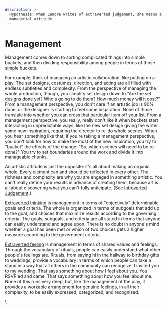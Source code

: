 ```yaml
---
description: >-
  Hypothesis: When Lenore writes of extraverted judgement, she means a
  managerial attitude.
---
```


# Management

Management comes down to sorting complicated things into simple buckets, and then dividing responsibility among people in terms of those simple buckets.

For example, think of managing an artistic collaboration, like putting on a play. The set designs, costumes, direction, and acting are all filled with endless subtleties and complexity. From the perspective of managing the whole production, though, you simplify set design down to "Are the set designs done yet? Who's going to do them? How much money will it cost?" From a management perspective, you don't care if an artistic job is 90% done, or the designer is starting to feel some inspiration. None of those translate into whether you can cross that particular item off your list. From a management perspective, you really, really don't like it when buckets start interacting in unpredictable ways, like the new set design giving the writer some new inspiration, requiring the director to re-do whole scenes. When you hear something like that, if you're taking a management perspective, you don't look for how to make the most of the new inspiration, you try to "bucket" the effects of the change: "So, which scenes will need to be re-done?" You try to set boundaries around the work and divide it into manageable chunks.

An artistic attitude is just the opposite: it's all about making an organic whole. Every element can and should be reflected in every other. The richness and complexity are why you are engaged in something artistic. You can't really define your results in advance of creating them, because art is all about discovering what you can't fully anticipate. (See [Introverted Judgement](https://web.archive.org/web/20071014022350/http://greenlightwiki.com/lenore-exegesis/Introverted_Judgement).)

[Extraverted thinking](../fundamentals/function-attitude/judgement/thinking/extraverted-thinking.md) is management in terms of "objectively" determinable goals and criteria. The whole is organized in terms of subgoals that add up to the goal, and choices that maximize results according to the governing criteria. The goals, subgoals, and criteria are all stated in terms that anyone can easily understand and agree upon. There is no doubt in anyone's mind whether a goal has been met or which of two choices gets a higher measure according to the government criteria.

[Extraverted feeling](../fundamentals/function-attitude/judgement/feeling/extraverted-feeling.md) is management in terms of shared values and feelings. Through the vocabulary of rituals, people can easily understand what other people's feelings are. Rituals, from saying hi in the hallway to birthday gifts to weddings, provide a vocabulary in terms of which people can take a stand in a way that all others in the community can recognize. I invited you to my wedding. That says something about how I feel about you. You RSVP'ed and came. That says something about how you feel about me. None of this runs very deep, but, like the management of the play, it provides a workable arrangement for genuine feelings, in all their complexity, to be easily expressed, categorized, and recognized.

\
